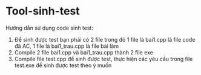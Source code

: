 # Tool-sinh-test
Hướng dẫn sử dụng code sinh test:
1. Để sinh được test bạn phải có 2 file trong đó 1 file là bai1.cpp là file code đã AC, 1 file là bai1_trau.cpp là file bài làm
2. Compile 2 file bai1.cpp và bai1_trau.cpp thành 2 file exe
3. Compile file test.cpp để sinh được test, thực hiện các yêu cầu trong file test.exe để sinh được test theo ý muốn
